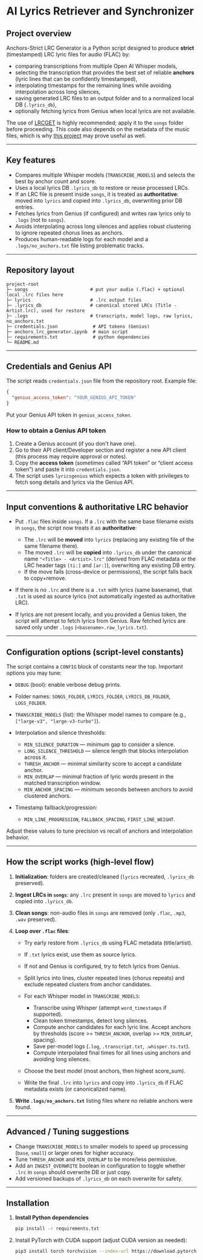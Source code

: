 # AI Lyrics Retriever and Synchronizer

## Project overview

Anchors-Strict LRC Generator is a Python script designed to produce **strict** (timestamped) LRC lyric files for audio (FLAC) by:

* comparing transcriptions from multiple Open AI Whisper models,
* selecting the transcription that provides the best set of reliable **anchors** (lyric lines that can be confidently timestamped),
* interpolating timestamps for the remaining lines while avoiding interpolation across long silences,
* saving generated LRC files to an output folder and to a normalized local DB (`.lyrics_db`),
* optionally fetching lyrics from Genius when local lyrics are not available.

The use of [LRCGET](https://github.com/tranxuanthang/lrcget) is highly recommended; apply it to the `songs` folder before proceeding. This code also depends on the metadata of the music files, which is why [this project](https://github.com/albertnica/Music-Metadata-Handler) may prove useful as well.

---

## Key features

* Compares multiple Whisper models (`TRANSCRIBE_MODELS`) and selects the best by anchor count and score.
* Uses a local lyrics DB `.lyrics_db` to restore or reuse processed LRCs.
* If an LRC file is present inside `songs`, it is treated as **authoritative**: moved into `lyrics` and copied into `.lyrics_db`, overwriting prior DB entries.
* Fetches lyrics from Genius (if configured) and writes raw lyrics only to `.logs` (not to `songs`).
* Avoids interpolating across long silences and applies robust clustering to ignore repeated chorus lines as anchors.
* Produces human-readable logs for each model and a `.logs/no_anchors.txt` file listing problematic tracks.

---

## Repository layout

```
project-root
├─ songs                       # put your audio (.flac) + optional local .lrc files here
├─ lyrics                      # .lrc output files
├─ .lyrics_db                  # canonical stored LRCs (Title - Artist.lrc), used for restore
├─ .logs                       # transcripts, model logs, raw lyrics, no_anchors.txt
├─ credentials.json             # API tokens (Genius)
├─ anchors_lrc_generator.ipynb  # main script
├─ requirements.txt             # python dependencies
└─ README.md
```

---

## Credentials and Genius API

The script reads `credentials.json` file from the repository root. Example file:

```json
{
  "genius_access_token": "YOUR_GENIUS_API_TOKEN"
}
```

Put your Genius API token in `genius_access_token`.

### How to obtain a Genius API token

1. Create a Genius account (if you don't have one).
2. Go to their API client/Developer section and register a new API client (this process may require approval or notes).
3. Copy the **access token** (sometimes called “API token” or “client access token”) and paste it into `credentials.json`.
4. The script uses `lyricsgenius` which expects a token with privileges to fetch song details and lyrics via the Genius API.

---

## Input conventions & authoritative LRC behavior

* Put `.flac` files inside `songs`. If a `.lrc` with the same base filename exists in `songs`, the script now treats it as **authoritative**:

  * The `.lrc` will be **moved** into `lyrics` (replacing any existing file of the same filename there).
  * The moved `.lrc` will be **copied** into `.lyrics_db` under the canonical name `"<Title> - <Artist>.lrc"` (derived from FLAC metadata or the LRC header tags `[ti:]` and `[ar:]`), overwriting any existing DB entry.
  * If the move fails (cross-device or permissions), the script falls back to copy+remove.
* If there is no `.lrc` and there is a `.txt` with lyrics (same basename), that `.txt` is used as source lyrics (not automatically ingested as authoritative LRC).
* If lyrics are not present locally, and you provided a Genius token, the script will attempt to fetch lyrics from Genius. Raw fetched lyrics are saved only under `.logs` (`<basename>.raw_lyrics.txt`).

---

## Configuration options (script-level constants)

The script contains a `CONFIG` block of constants near the top. Important options you may tune:

* `DEBUG` (bool): enable verbose debug prints.
* Folder names: `SONGS_FOLDER`, `LYRICS_FOLDER`, `LYRICS_DB_FOLDER`, `LOGS_FOLDER`.
* `TRANSCRIBE_MODELS` (list): the Whisper model names to compare (e.g., `["large-v3", "large-v3-turbo"]`).
* Interpolation and silence thresholds:

  * `MIN_SILENCE_DURATION` — minimum gap to consider a silence.
  * `LONG_SILENCE_THRESHOLD` — silence length that blocks interpolation across it.
  * `THRESH_ANCHOR` — minimal similarity score to accept a candidate anchor.
  * `MIN_OVERLAP` — minimal fraction of lyric words present in the matched transcription window.
  * `MIN_ANCHOR_SPACING` — minimum seconds between anchors to avoid clustered anchors.
* Timestamp fallback/progression:

  * `MIN_LINE_PROGRESSION`, `FALLBACK_SPACING`, `FIRST_LINE_WEIGHT`.

Adjust these values to tune precision vs recall of anchors and interpolation behavior.

---

## How the script works (high-level flow)

1. **Initialization**: folders are created/cleaned (`lyrics` recreated, `.lyrics_db` preserved).
2. **Ingest LRCs in `songs`**: any `.lrc` present in `songs` are moved to `lyrics` and copied into `.lyrics_db`.
3. **Clean songs**: non-audio files in `songs` are removed (only `.flac`, `.mp3`, `.wav` preserved).
4. **Loop over `.flac` files**:

   * Try early restore from `.lyrics_db` using FLAC metadata (title/artist).
   * If `.txt` lyrics exist, use them as source lyrics.
   * If not and Genius is configured, try to fetch lyrics from Genius.
   * Split lyrics into lines, cluster repeated lines (chorus repeats) and exclude repeated clusters from anchor candidates.
   * For each Whisper model in `TRANSCRIBE_MODELS`:

     * Transcribe using Whisper (attempt `word_timestamps` if supported).
     * Clean token timestamps, detect long silences.
     * Compute anchor candidates for each lyric line. Accept anchors by thresholds (score >= `THRESH_ANCHOR`, overlap >= `MIN_OVERLAP`, spacing).
     * Save per-model logs (`.log`, `.transcript.txt`, `.whisper.ts.txt`).
     * Compute interpolated final times for all lines using anchors and avoiding long silences.
   * Choose the best model (most anchors, then highest score_sum).
   * Write the final `.lrc` into `lyrics` and copy into `.lyrics_db` if FLAC metadata exists (or canonicalized name).
5. **Write `.logs/no_anchors.txt`** listing files where no reliable anchors were found.

---

## Advanced / Tuning suggestions

* Change `TRANSCRIBE_MODELS` to smaller models to speed up processing (`base`, `small`) or larger ones for higher accuracy.
* Tune `THRESH_ANCHOR` and `MIN_OVERLAP` to be more/less permissive.
* Add an `INGEST_OVERWRITE` boolean in configuration to toggle whether `.lrc` in `songs` should overwrite DB or just copy.
* Add versioned backups of `.lyrics_db` on each overwrite for safety.

---

## Installation

1. **Install Python dependencies**  
   ```bash
   pip install -r requirements.txt

2. Install PyTorch with CUDA support (adjust CUDA version as needed):
   ```bash
   pip3 install torch torchvision --index-url https://download.pytorch.org/whl/cu129